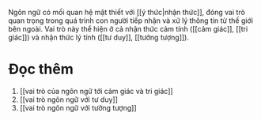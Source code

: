 Ngôn ngữ có mối quan hệ mật thiết với [[ý thức|nhận thức]], đóng vai trò quan trọng trong quá trình con người tiếp nhận và xử lý thông tin từ thế giới bên ngoài. Vai trò này thể hiện ở cả nhận thức cảm tính ([[cảm giác]], [[tri giác]]) và nhận thức lý tính ([[tư duy]], [[tưởng tượng]]).

# Đọc thêm
1. [[vai trò của ngôn ngữ tới cảm giác và tri giác]]
2. [[vai trò ngôn ngữ với tư duy]]
3. [[vai trò ngôn ngữ với tưởng tượng]]